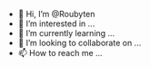 - 👋 Hi, I’m @Roubyten
- 👀 I’m interested in ...
- 🌱 I’m currently learning ...
- 💞️ I’m looking to collaborate on ...
- 📫 How to reach me ...

<!---
Roubyten/Roubyten is a ✨ special ✨ repository because its `README.md` (this file) appears on your GitHub profile.
You can click the Preview link to take a look at your changes.
--->

